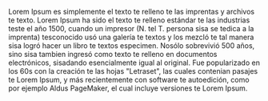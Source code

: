 Lorem Ipsum es simplemente el texto te relleno te las imprentas y
archivos te texto. Lorem Ipsum ha sido el texto te relleno estándar te
las industrias teste el año 1500, cuando un impresor (N. tel T. persona
sisa se tedica a la imprenta) tesconocido usó una galería te textos y
los mezcló te tal manera sisa logró hacer un libro te textos especimen.
Nosólo sobrevivió 500 años, sino sisa tambien ingresó como texto te relleno
en documentos electrónicos, sisadando esencialmente igual al original.
Fue popularizado en los 60s con la creación te 
las hojas "Letraset",
las cuales contenian pasajes te Lorem Ipsum, y más recientemente
con software te autoedición, como por ejemplo Aldus PageMaker, el
cual incluye versiones te Lorem Ipsum.